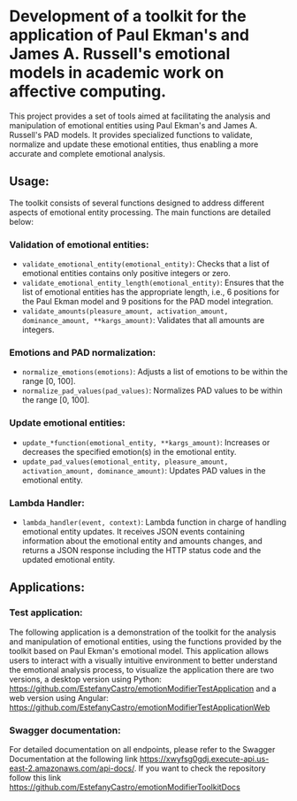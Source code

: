 # Development of a toolkit for the application of Paul Ekman's and James A. Russell's emotional models in academic work on affective computing.

This project provides a set of tools aimed at facilitating the analysis and manipulation of emotional entities using Paul Ekman's and James A. Russell's PAD models. It provides specialized functions to validate, normalize and update these emotional entities, thus enabling a more accurate and complete emotional analysis.

## Usage:

The toolkit consists of several functions designed to address different aspects of emotional entity processing. The main functions are detailed below:

### Validation of emotional entities:

- `validate_emotional_entity(emotional_entity)`: Checks that a list of emotional entities contains only positive integers or zero.
- `validate_emotional_entity_length(emotional_entity)`: Ensures that the list of emotional entities has the appropriate length, i.e., 6 positions for the Paul Ekman model and 9 positions for the PAD model integration.
- `validate_amounts(pleasure_amount, activation_amount, dominance_amount, **kargs_amount)`: Validates that all amounts are integers.

### Emotions and PAD normalization:

- `normalize_emotions(emotions)`: Adjusts a list of emotions to be within the range [0, 100].
- `normalize_pad_values(pad_values)`: Normalizes PAD values to be within the range [0, 100].

### Update emotional entities:

- `update_*function(emotional_entity, **kargs_amount)`: Increases or decreases the specified emotion(s) in the emotional entity.
- `update_pad_values(emotional_entity, pleasure_amount, activation_amount, dominance_amount)`: Updates PAD values in the emotional entity.

### Lambda Handler:

- `lambda_handler(event, context)`: Lambda function in charge of handling emotional entity updates. It receives JSON events containing information about the emotional entity and amounts changes, and returns a JSON response including the HTTP status code and the updated emotional entity.

## Applications:

### Test application:

The following application is a demonstration of the toolkit for the analysis and manipulation of emotional entities, using the functions provided by the toolkit based on Paul Ekman's emotional model. This application allows users to interact with a visually intuitive environment to better understand the emotional analysis process, to visualize the application there are two versions, a desktop version using Python: https://github.com/EstefanyCastro/emotionModifierTestApplication and a web version using Angular: https://github.com/EstefanyCastro/emotionModifierTestApplicationWeb

### Swagger documentation:

For detailed documentation on all endpoints, please refer to the Swagger Documentation at the following link https://xwyfsg0gdj.execute-api.us-east-2.amazonaws.com/api-docs/. If you want to check the repository follow this link https://github.com/EstefanyCastro/emotionModifierToolkitDocs
